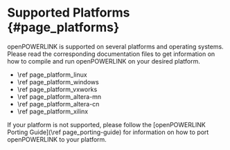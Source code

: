 Supported Platforms {#page_platforms}
===================

openPOWERLINK is supported on several platforms and operating systems. Please
read the corresponding documentation files to get information on how to compile
and run openPOWERLINK on your desired platform.
- \ref page_platform_linux
- \ref page_platform_windows
- \ref page_platform_vxworks
- \ref page_platform_altera-mn
- \ref page_platform_altera-cn
- \ref page_platform_xilinx

If your platform is not supported, please follow the
[openPOWERLINK Porting Guide](\ref page_porting-guide) for information on how
to port openPOWERLINK to your platform.
